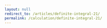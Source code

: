 ```yaml
---
layout: null
redirect_to: /articles/definite-integral-21/
permalink: /calculation/definite-integral-21/
---
```

